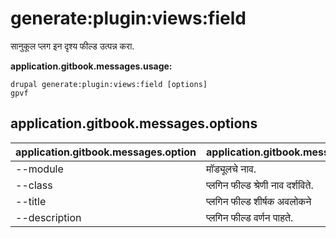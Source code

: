# generate:plugin:views:field
सानुकूल प्लग इन दृश्य फील्ड उत्पन्न करा.

**application.gitbook.messages.usage:**
```
drupal generate:plugin:views:field [options]
gpvf
```

## application.gitbook.messages.options
application.gitbook.messages.option | application.gitbook.messages.details
-------|-------------
--module | मॉड्यूलचे नाव.
--class | प्लगिन फील्ड श्रेणी नाव दर्शविते.
--title | प्लगिन फील्ड शीर्षक अवलोकने
--description | प्लगिन फील्ड वर्णन पाहते.
